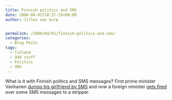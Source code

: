 ```yaml
---
title: Finnish politics and SMS
date: 2008-04-01T18:37:19+00:00
author: Jilles van Gurp


permalink: /2008/04/01/finnish-politics-and-sms/
categories:
  - Blog Posts
tags:
  - finland
  - Odd stuff
  - Politics
  - SMS
---
```

What is it with Finnish politics and SMS messages? First prime minister Vanhanen [dumps his girlfriend by SMS](http://www.news24.com/News24/Entertainment/Off_Beat/0,,2-1225-2107_2038961,00.html) and now a foreign minister [gets fired](http://www.yle.fi/news/id86849.html) over some SMS messages to a stripper.